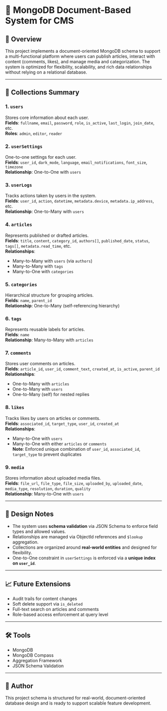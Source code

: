 # 📘 MongoDB Document-Based System for CMS

## 📌 Overview
This project implements a document-oriented MongoDB schema to support a multi-functional platform where users can publish articles, interact with content (comments, likes), and manage media and categorization. The system is optimized for flexibility, scalability, and rich data relationships without relying on a relational database.

---

## 📂 Collections Summary

### 1. `users`
Stores core information about each user.  
**Fields**: `fullname`, `email`, `password`, `role`, `is_active`, `last_login`, `join_date`, etc.  
**Roles**: `admin`, `editor`, `reader`

### 2. `userSettings`
One-to-one settings for each user.  
**Fields**: `user_id`, `dark_mode`, `language`, `email_notifications`, `font_size`, `timezone`  
**Relationship**: One-to-One with `users`

### 3. `userLogs`
Tracks actions taken by users in the system.  
**Fields**: `user_id`, `action`, `datetime`, `metadata.device`, `metadata.ip_address`, etc.  
**Relationship**: One-to-Many with `users`

### 4. `articles`
Represents published or drafted articles.  
**Fields**: `title`, `content`, `category_id`, `authors[]`, `published_date`, `status`, `tags[]`, `metadata.read_time`, etc.  
**Relationships**:
- Many-to-Many with `users` (via `authors`)
- Many-to-Many with `tags`
- Many-to-One with `categories`

### 5. `categories`
Hierarchical structure for grouping articles.  
**Fields**: `name`, `parent_id`  
**Relationship**: One-to-Many (self-referencing hierarchy)

### 6. `tags`
Represents reusable labels for articles.  
**Fields**: `name`  
**Relationship**: Many-to-Many with `articles`

### 7. `comments`
Stores user comments on articles.  
**Fields**: `article_id`, `user_id`, `comment_text`, `created_at`, `is_active`, `parent_id`  
**Relationships**:
- One-to-Many with `articles`
- One-to-Many with `users`
- One-to-Many (self) for nested replies

### 8. `likes`
Tracks likes by users on articles or comments.  
**Fields**: `associated_id`, `target_type`, `user_id`, `created_at`  
**Relationships**:
- Many-to-One with `users`
- Many-to-One with either `articles` or `comments`  
**Note**: Enforced unique combination of `user_id`, `associated_id`, `target_type` to prevent duplicates

### 9. `media`
Stores information about uploaded media files.  
**Fields**: `file_url`, `file_type`, `file_size`, `uploaded_by`, `uploaded_date`, `media_type`, `resolution`, `duration`, `quality`  
**Relationship**: Many-to-One with `users`

---

## 🧩 Design Notes
- The system uses **schema validation** via JSON Schema to enforce field types and allowed values.
- Relationships are managed via ObjectId references and `$lookup` aggregation.
- Collections are organized around **real-world entities** and designed for flexibility.
- One-to-One constraint in `userSettings` is enforced via a **unique index on `user_id`**.

---

## 📈 Future Extensions
- Audit trails for content changes  
- Soft delete support via `is_deleted`  
- Full-text search on articles and comments  
- Role-based access enforcement at query level

---

## 🛠 Tools
- MongoDB  
- MongoDB Compass  
- Aggregation Framework  
- JSON Schema Validation

---

## 👤 Author
This project schema is structured for real-world, document-oriented database design and is ready to support scalable feature development.